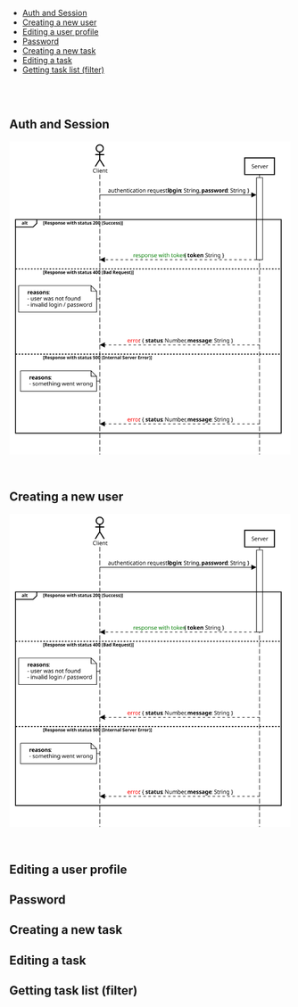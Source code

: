 * [Auth and Session](#auth-and-session)
* [Сreating a new user](#сreating-a-new-user)
* [Editing a user profile](#editing-a-user-profile)
* [Password](#password)
* [Сreating a new task](#creating-a-new-task)
* [Editing a task](#editing-a-task)
* [Getting task list (filter)](#getting-task-list-(filter))

<br/><br/>

## Auth and Session

![](1.svg)

<br/>

## Сreating a new user

![](1.svg)

<br/>

## Editing a user profile

## Password

## Сreating a new task

## Editing a task

## Getting task list (filter)
